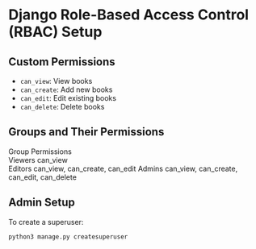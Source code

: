 # Django Role-Based Access Control (RBAC) Setup

## **Custom Permissions**
- `can_view`: View books
- `can_create`: Add new books
- `can_edit`: Edit existing books
- `can_delete`: Delete books

## **Groups and Their Permissions**
Group     Permissions                
Viewers   can_view                    
Editors   can_view, can_create, can_edit 
Admins    can_view, can_create, can_edit, can_delete 

## **Admin Setup**
To create a superuser:
```bash
python3 manage.py createsuperuser